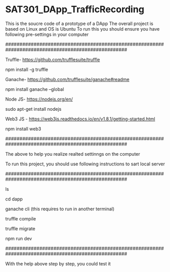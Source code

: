 # SAT301_DApp_TrafficRecording
This is the soucre code of a prototype of a DApp
The overall project is based on Linux and OS is Ubuntu
To run this you should ensure you have following pre-settings in your computer 

###################################################################################################

Truffle- https://github.com/trufflesuite/truffle

npm install -g truffle

Ganache- https://github.com/trufflesuite/ganache#readme

npm install ganache –global

Node JS- https://nodejs.org/en/

sudo apt-get install nodejs

Web3 JS - https://web3js.readthedocs.io/en/v1.8.1/getting-started.html

npm install web3

###################################################################################################

The above to help you realize realted settinngs on the computer

To run this project, you should use following instructions to sart local server

###################################################################################################

ls

cd dapp

ganache cli (this requires to run in another terminal)

truffle compile

truffle migrate

npm run dev

###################################################################################################

With the help above step by step, you could test it
